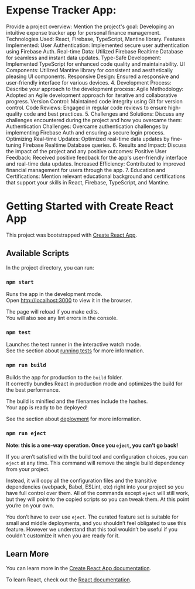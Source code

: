 # Expense Tracker App:
Provide a project overview:
Mention the project's goal: Developing an intuitive expense tracker app for personal finance management.
Technologies Used: React, Firebase, TypeScript, Mantine library.
Features Implemented:
User Authentication:
Implemented secure user authentication using Firebase Auth.
Real-time Data:
Utilized Firebase Realtime Database for seamless and instant data updates.
Type-Safe Development:
Implemented TypeScript for enhanced code quality and maintainability.
UI Components:
Utilized Mantine library for consistent and aesthetically pleasing UI components.
Responsive Design:
Ensured a responsive and user-friendly interface for various devices.
4. Development Process:
Describe your approach to the development process:
Agile Methodology:
Adopted an Agile development approach for iterative and collaborative progress.
Version Control:
Maintained code integrity using Git for version control.
Code Reviews:
Engaged in regular code reviews to ensure high-quality code and best practices.
5. Challenges and Solutions:
Discuss any challenges encountered during the project and how you overcame them:
Authentication Challenges:
Overcame authentication challenges by implementing Firebase Auth and ensuring a secure login process.
Optimizing Real-time Updates:
Optimized real-time data updates by fine-tuning Firebase Realtime Database queries.
6. Results and Impact:
Discuss the impact of the project and any positive outcomes:
Positive User Feedback:
Received positive feedback for the app's user-friendly interface and real-time data updates.
Increased Efficiency:
Contributed to improved financial management for users through the app.
7. Education and Certifications:
Mention relevant educational background and certifications that support your skills in React, Firebase, TypeScript, and Mantine.
# Getting Started with Create React App

This project was bootstrapped with [Create React App](https://github.com/facebook/create-react-app).

## Available Scripts

In the project directory, you can run:

### `npm start`

Runs the app in the development mode.\
Open [http://localhost:3000](http://localhost:3000) to view it in the browser.

The page will reload if you make edits.\
You will also see any lint errors in the console.

### `npm test`

Launches the test runner in the interactive watch mode.\
See the section about [running tests](https://facebook.github.io/create-react-app/docs/running-tests) for more information.

### `npm run build`

Builds the app for production to the `build` folder.\
It correctly bundles React in production mode and optimizes the build for the best performance.

The build is minified and the filenames include the hashes.\
Your app is ready to be deployed!

See the section about [deployment](https://facebook.github.io/create-react-app/docs/deployment) for more information.

### `npm run eject`

**Note: this is a one-way operation. Once you `eject`, you can’t go back!**

If you aren’t satisfied with the build tool and configuration choices, you can `eject` at any time. This command will remove the single build dependency from your project.

Instead, it will copy all the configuration files and the transitive dependencies (webpack, Babel, ESLint, etc) right into your project so you have full control over them. All of the commands except `eject` will still work, but they will point to the copied scripts so you can tweak them. At this point you’re on your own.

You don’t have to ever use `eject`. The curated feature set is suitable for small and middle deployments, and you shouldn’t feel obligated to use this feature. However we understand that this tool wouldn’t be useful if you couldn’t customize it when you are ready for it.

## Learn More

You can learn more in the [Create React App documentation](https://facebook.github.io/create-react-app/docs/getting-started).

To learn React, check out the [React documentation](https://reactjs.org/).

